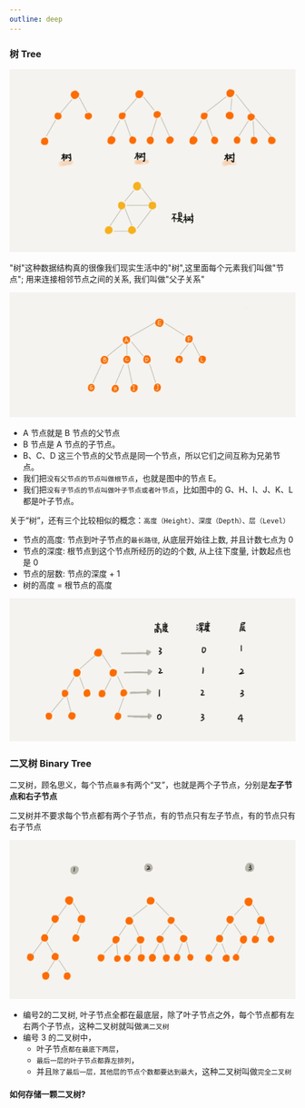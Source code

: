 ```yaml
---
outline: deep
---
```


### 树 Tree

![](img_tree/tree.webp)

"树"这种数据结构真的很像我们现实生活中的"树",这里面每个元素我们叫做"节点"; 用来连接相邻节点之间的关系, 我们叫做"父子关系"

![](img_tree/tree_节点.webp)

- A 节点就是 B 节点的父节点
- B 节点是 A 节点的子节点。
- B、C、D 这三个节点的父节点是同一个节点，所以它们之间互称为兄弟节点。
- 我们把`没有父节点的节点叫做根节点`，也就是图中的节点 E。
- 我们把`没有子节点的节点叫做叶子节点或者叶节点`，比如图中的 G、H、I、J、K、L 都是叶子节点。


关于“树”，还有三个比较相似的概念：`高度（Height）、深度（Depth）、层（Level）`

- 节点的高度: 节点到叶子节点的`最长路径`, 从底层开始往上数, 并且计数七点为 0
- 节点的深度: 根节点到这个节点所经历的边的个数, 从上往下度量, 计数起点也是 0
- 节点的层数: 节点的深度 + 1
- 树的高度 = 根节点的高度

![](img_tree/tree_height.webp)


### 二叉树 Binary Tree

二叉树，顾名思义，每个节点`最多`有两个“叉”，也就是两个子节点，分别是**左子节点和右子节点**

二叉树并不要求每个节点都有两个子节点，有的节点只有左子节点，有的节点只有右子节点

![二叉树](binary_tree.webp)

- 编号2的二叉树, 叶子节点全都在最底层，除了叶子节点之外，每个节点都有左右两个子节点，这种二叉树就叫做`满二叉树`
- 编号 3 的二叉树中，
  - 叶子节点`都在最底下两层`，
  - `最后一层的叶子节点都靠左排列`，
  - 并且`除了最后一层，其他层的节点个数都要达到最大`，这种二叉树叫做`完全二叉树`

#### 如何存储一颗二叉树?

